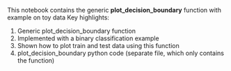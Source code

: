 This notebook contains the generic **plot_decision_boundary** function with example on toy data
Key highlights:
1. Generic plot_decision_boundary function
2. Implemented with a binary classification example
3. Shown how to plot train and test data using this function
4. plot_decision_boundary python code (separate file, which only contains the function)

